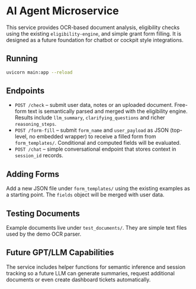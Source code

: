 # AI Agent Microservice

This service provides OCR-based document analysis, eligibility checks using the
existing `eligibility-engine`, and simple grant form filling. It is designed as a
future foundation for chatbot or cockpit style integrations.

## Running

```bash
uvicorn main:app --reload
```

## Endpoints

- `POST /check` – submit user data, notes or an uploaded document. Free-form
  text is semantically parsed and merged with the eligibility engine. Results
  include `llm_summary`, `clarifying_questions` and richer `reasoning_steps`.
- `POST /form-fill` – submit `form_name` and `user_payload` as JSON (top-level,
  no embedded wrapper) to receive a filled form from `form_templates/`.
  Conditional and computed fields will be evaluated.
- `POST /chat` – simple conversational endpoint that stores context in
  `session_id` records.

## Adding Forms

Add a new JSON file under `form_templates/` using the existing examples as a
starting point. The `fields` object will be merged with user data.

## Testing Documents

Example documents live under `test_documents/`. They are simple text files used
by the demo OCR parser.

## Future GPT/LLM Capabilities

The service includes helper functions for semantic inference and session
tracking so a future LLM can generate summaries, request additional documents or
even create dashboard tickets automatically.
